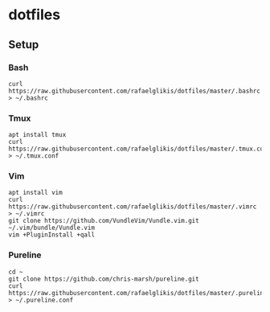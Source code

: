 # dotfiles
## Setup

### Bash
    curl https://raw.githubusercontent.com/rafaelglikis/dotfiles/master/.bashrc > ~/.bashrc
    
### Tmux
    apt install tmux
    curl https://raw.githubusercontent.com/rafaelglikis/dotfiles/master/.tmux.conf > ~/.tmux.conf
    
### Vim
    apt install vim
    curl https://raw.githubusercontent.com/rafaelglikis/dotfiles/master/.vimrc > ~/.vimrc
    git clone https://github.com/VundleVim/Vundle.vim.git ~/.vim/bundle/Vundle.vim
    vim +PluginInstall +qall

### Pureline
    cd ~
    git clone https://github.com/chris-marsh/pureline.git
    curl https://raw.githubusercontent.com/rafaelglikis/dotfiles/master/.pureline.conf > ~/.pureline.conf

